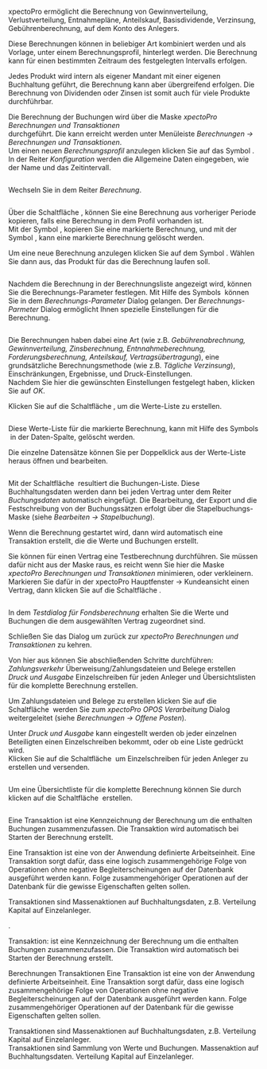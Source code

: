<!DOCTYPE html>
<html>
<head>
<meta charset="utf-8">
<meta name="viewport" content="width=device-width, initial-scale=1.0">
<title>400_Berechnungen_und_Transaktionen.md</title>
<link rel="stylesheet" href="https://stackedit.io/res-min/themes/base.css" />
<script type="text/javascript" src="https://cdn.mathjax.org/mathjax/latest/MathJax.js?config=TeX-AMS_HTML"></script>
</head>
<body><div class="container"><p>xpectoPro ermöglicht die Berechnung von Gewinnverteilung, Verlustverteilung, Entnahmepläne, Anteilskauf, Basisdividende, Verzinsung, Gebührenberechnung, auf dem Konto des Anlegers.</p>

<p>Diese Berechnungen können in beliebiger Art kombiniert werden und als Vorlage, unter einem Berechnungsprofil, hinterlegt werden.  Die Berechnung kann für einen bestimmten Zeitraum des festgelegten Intervalls erfolgen.</p>

<p>Jedes Produkt wird intern als eigener Mandant mit einer eigenen Buchhaltung geführt, die Berechnung kann aber übergreifend erfolgen. Die Berechnung von Dividenden oder Zinsen ist somit auch für viele Produkte  durchführbar.</p>

<p>Die Berechnung der Buchungen wird über die Maske <em>xpectoPro Berechnungen und Transaktionen</em> <br>
durchgeführt. Die kann erreicht werden unter Menüleiste <em>Berechnungen → Berechnungen und Transaktionen</em>. <br>
Um einen neuen <em>Berechnungsprofil</em> anzulegen klicken Sie auf das Symbol <img src="http://xpecto.github.io/docs/img/img_1441197553235.png" alt="" title="">. <br>
In der Reiter <em>Konfiguration</em> werden die Allgemeine Daten eingegeben, wie der Name und das Zeitintervall.</p>

<p><img src="http://xpecto.github.io/docs/img/img_1441196703230.png" alt="" title=""></p>

<p>Wechseln Sie in dem Reiter <em>Berechnung</em>. </p>

<p><img src="http://xpecto.github.io/docs/img/img_1441198492709.png" alt="" title=""></p>

<p>Über die Schaltfläche <img src="http://xpecto.github.io/docs/img/img_1441197372050.png" alt="" title="">, können Sie eine Berechnung aus vorheriger Periode kopieren, falls eine Berechnung in dem Profil vorhanden ist. <br>
Mit der Symbol <img src="http://xpecto.github.io/docs/img/img_1441197398657.png" alt="" title="">, kopieren Sie eine markierte Berechnung, und mit der Symbol <img src="http://xpecto.github.io/docs/img/img_1441197418881.png" alt="" title="">, kann eine markierte Berechnung gelöscht werden.</p>

<p>Um eine neue Berechnung anzulegen klicken Sie auf dem Symbol <img src="http://xpecto.github.io/docs/img/img_1441108798517.png" alt="" title="">. Wählen Sie dann  aus, das Produkt für das die Berechnung laufen soll.</p>

<p><img src="http://xpecto.github.io/docs/img/img_1441198576702.png" alt="" title=""></p>

<p>Nachdem die Berechnung in der Berechnungsliste angezeigt wird, können Sie die Berechnungs-Parameter festlegen. Mit Hilfe des Symbols <img src="http://xpecto.github.io/docs/img/img_1441188262764.png" alt="" title=""> können Sie in dem <em>Berechnungs-Parameter</em> Dialog gelangen. Der <em>Berechnungs-Parmeter</em> Dialog ermöglicht Ihnen spezielle Einstellungen für die Berechnung. </p>

<p><img src="http://xpecto.github.io/docs/img/img_1441198751659.png" alt="" title=""></p>

<p>Die Berechnungen haben dabei eine Art (wie z.B. <em>Gebührenabrechnung, Gewinnverteilung, Zinsberechnung, Entnnahmeberechnung, Forderungsberechnung, Anteilskauf, Vertragsübertragung</em>), eine grundsätzliche Berechnungsmethode (wie z.B. <em>Tägliche Verzinsung</em>), Einschränkungen, Ergebnisse,  und Druck-Einstellungen.  <br>
Nachdem Sie hier die gewünschten Einstellungen festgelegt haben,  klicken Sie auf <em>OK</em>.</p>

<p>Klicken Sie auf die Schaltfläche <img src="http://xpecto.github.io/docs/img/img_1441121273470.png" alt="" title="">, um die Werte-Liste zu erstellen. </p>

<p><img src="http://xpecto.github.io/docs/img/img_1441199916775.png" alt="" title=""></p>

<p>Diese Werte-Liste für die markierte Berechnung, kann mit Hilfe des Symbols <img src="http://xpecto.github.io/docs/img/img_1441197139978.png" alt="" title=""> in der Daten-Spalte, gelöscht werden.</p>

<p>Die einzelne Datensätze können Sie per Doppelklick aus der Werte-Liste heraus öffnen und bearbeiten. </p>

<p><img src="http://xpecto.github.io/docs/img/img_1441204665555.png" alt="" title=""></p>

<p>Mit der Schaltfläche <img src="http://xpecto.github.io/docs/img/img_1441187895311.png" alt="" title=""> resultiert die Buchungen-Liste. Diese Buchhaltungsdaten werden dann bei jeden Vertrag unter dem Reiter <em>Buchungsdaten</em> automatisch eingefügt. Die Bearbeitung, der Export und die Festschreibung von der Buchungssätzen erfolgt über die Stapelbuchungs-Maske (siehe <em>Bearbeiten → Stapelbuchung</em>).</p>

<p>Wenn die Berechnung gestartet wird, dann wird automatisch eine Transaktion erstellt, die die Werte und Buchungen erstellt. </p>

<p>Sie können für einen Vertrag eine Testberechnung durchführen. Sie müssen dafür nicht aus der Maske raus, es reicht wenn Sie hier die Maske <em>xpectoPro Berechnungen und Transaktionen</em> minimieren, oder verkleinern.  <br>
Markieren Sie dafür in der xpectoPro Hauptfenster → Kundeansicht einen Vertrag, dann klicken Sie auf die Schaltfläche <img src="http://xpecto.github.io/docs/img/img_1441205184520.png" alt="" title="">. </p>

<p><img src="http://xpecto.github.io/docs/img/img_1441199681398.png" alt="" title=""></p>

<p>In dem <em>Testdialog für Fondsberechnung</em> erhalten Sie die Werte und Buchungen die dem ausgewählten Vertrag zugeordnet sind. </p>

<p>Schließen Sie das Dialog um zurück zur <em>xpectoPro Berechnungen und Transaktionen</em> zu kehren.</p>

<p>Von hier aus können Sie abschließenden Schritte durchführen: <br>
<em>Zahlungsverkehr</em> Überweisung/Zahlungsdateien und Belege erstellen  <br>
<em>Druck und Ausgabe</em> Einzelschreiben für jeden Anleger und Übersichtslisten für die komplette Berechnung erstellen.</p>

<p>Um Zahlungsdateien und Belege zu erstellen klicken Sie auf die Schaltfläche <img src="http://xpecto.github.io/docs/img/img_1441187959011.png" alt="" title=""> werden Sie zum  <em>xpectoPro OPOS Verarbeitung</em> Dialog weitergeleitet (siehe <em>Berechnungen → Offene Posten</em>). </p>

<p>Unter <em>Druck und Ausgabe</em> kann eingestellt werden ob jeder einzelnen Beteiligten einen Einzelschreiben bekommt, oder ob eine Liste gedrückt wird. <br>
Klicken Sie auf die Schaltfläche <img src="http://xpecto.github.io/docs/img/img_1441187997984.png" alt="" title=""> um Einzelschreiben für jeden Anleger zu erstellen und versenden.</p>

<p><img src="http://xpecto.github.io/docs/img/img_1441360646363.png" alt="" title=""></p>

<p>Um eine Übersichtliste für die komplette Berechnung können Sie durch klicken auf die Schaltfläche <img src="http://xpecto.github.io/docs/img/img_1441188040541.png" alt="" title=""> erstellen.</p>

<p><img src="http://xpecto.github.io/docs/img/img_1441360701050.png" alt="" title=""></p>

<p>Eine Transaktion ist eine Kennzeichnung der Berechnung um die enthalten Buchungen zusammenzufassen. Die Transaktion wird automatisch bei Starten der Berechnung erstellt.</p>

<p>Eine Transaktion ist eine von der Anwendung definierte Arbeitseinheit. Eine Transaktion sorgt dafür, dass eine logisch zusammengehörige Folge von Operationen ohne negative Begleiterscheinungen auf der Datenbank ausgeführt werden kann. Folge zusammengehöriger Operationen  auf der Datenbank für die gewisse Eigenschaften gelten sollen.</p>

<p>Transaktionen sind Massenaktionen auf Buchhaltungsdaten, z.B. Verteilung Kapital auf Einzelanleger.</p>

<p><img src="http://xpecto.github.io/docs/img/img_1441364859005.png" alt="" title="">.</p>

<p>Transaktion: ist eine Kennzeichnung der Berechnung um die enthalten Buchungen zusammenzufassen. Die Transaktion wird automatisch bei Starten der Berechnung erstellt.</p>

<p>Berechnungen Transaktionen Eine Transaktion ist eine von der Anwendung definierte Arbeitseinheit. Eine Transaktion sorgt dafür, dass eine logisch zusammengehörige Folge von Operationen ohne negative Begleiterscheinungen auf der Datenbank ausgeführt werden kann. Folge zusammengehöriger Operationen auf der Datenbank für die gewisse Eigenschaften gelten sollen.</p>

<p>Transaktionen sind Massenaktionen auf Buchhaltungsdaten, z.B. Verteilung Kapital auf Einzelanleger.  <br>
Transaktionen sind Sammlung von Werte und Buchungen. Massenaktion auf Buchhaltungsdaten. Verteilung Kapital auf Einzelanleger.</p></div></body>
</html>